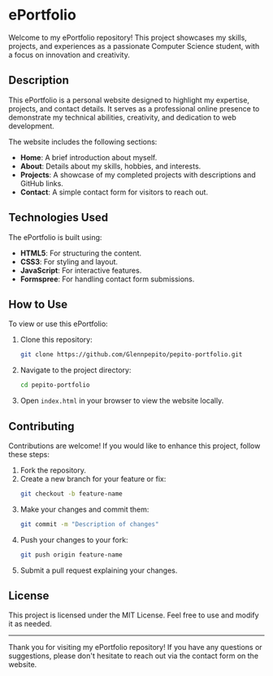 # ePortfolio

Welcome to my ePortfolio repository! This project showcases my skills, projects, and experiences as a passionate Computer Science student, with a focus on innovation and creativity.

## Description
This ePortfolio is a personal website designed to highlight my expertise, projects, and contact details. It serves as a professional online presence to demonstrate my technical abilities, creativity, and dedication to web development.

The website includes the following sections:
- **Home**: A brief introduction about myself.
- **About**: Details about my skills, hobbies, and interests.
- **Projects**: A showcase of my completed projects with descriptions and GitHub links.
- **Contact**: A simple contact form for visitors to reach out.

## Technologies Used
The ePortfolio is built using:
- **HTML5**: For structuring the content.
- **CSS3**: For styling and layout.
- **JavaScript**: For interactive features.
- **Formspree**: For handling contact form submissions.

## How to Use
To view or use this ePortfolio:
1. Clone this repository:
   ```bash
   git clone https://github.com/Glennpepito/pepito-portfolio.git
   ```
2. Navigate to the project directory:
   ```bash
   cd pepito-portfolio
   ```
3. Open `index.html` in your browser to view the website locally.

## Contributing
Contributions are welcome! If you would like to enhance this project, follow these steps:
1. Fork the repository.
2. Create a new branch for your feature or fix:
   ```bash
   git checkout -b feature-name
   ```
3. Make your changes and commit them:
   ```bash
   git commit -m "Description of changes"
   ```
4. Push your changes to your fork:
   ```bash
   git push origin feature-name
   ```
5. Submit a pull request explaining your changes.

## License
This project is licensed under the MIT License. Feel free to use and modify it as needed.

---

Thank you for visiting my ePortfolio repository! If you have any questions or suggestions, please don't hesitate to reach out via the contact form on the website.
